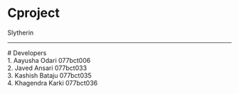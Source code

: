 # Cproject
Slytherin
<hr>
# Developers 
<br>
1. Aayusha Odari 077bct006 <br>
2. Javed Ansari 077bct033 <br>
3. Kashish Bataju 077bct035 <br>
4. Khagendra Karki 077bct036 <br>
